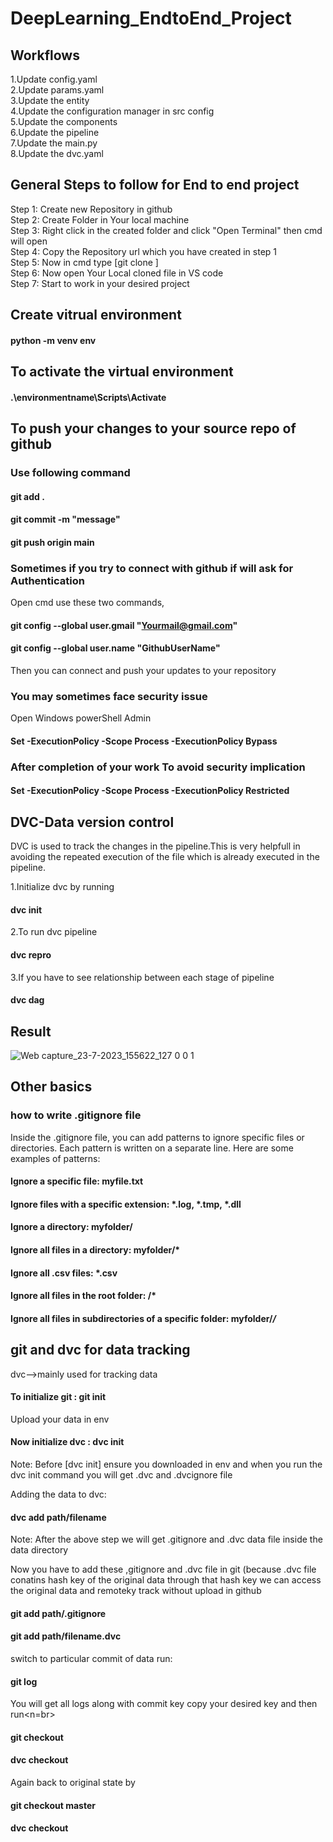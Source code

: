 # DeepLearning_EndtoEnd_Project

## Workflows
1.Update config.yaml <br>
2.Update params.yaml <br>
3.Update the entity <br>
4.Update the configuration manager in src config <br>
5.Update the components <br>
6.Update the pipeline <br>
7.Update the main.py <br>
8.Update the dvc.yaml <br>

## General Steps to follow for End to end project
Step 1: Create new Repository in github <br>
Step 2: Create Folder in Your local machine <br>
Step 3: Right click in the created folder and click "Open Terminal" then cmd will open <br>
Step 4: Copy the Repository url which you have created in step 1 <br>
Step 5: Now in cmd type [git clone <url>] <br>
Step 6: Now open Your Local cloned file in VS code <br>
Step 7: Start to work in your desired project

## Create vitrual environment
#### python -m venv env <br>
## To activate the virtual environment
#### .\environmentname\Scripts\Activate

## To push your changes to your source repo of github 
### Use following command
#### git add . <br>
#### git commit -m "message" <br>
#### git push origin main <br>

### Sometimes if you try to connect with  github if will ask for Authentication
Open cmd use these two commands,<br>
#### git config --global user.gmail "Yourmail@gmail.com" <br>
#### git config --global user.name "GithubUserName" <br>

Then you can connect and push your updates to your repository

### You may sometimes face security issue
Open Windows powerShell Admin <br>
#### Set -ExecutionPolicy -Scope Process -ExecutionPolicy Bypass <br>

### After completion of your work To avoid security implication
#### Set -ExecutionPolicy -Scope Process -ExecutionPolicy Restricted <br>


## DVC-Data version control
DVC is used to track the changes in the pipeline.This is very helpfull in avoiding the repeated execution of the file which is already executed in the pipeline.<br>

1.Initialize dvc by running<br>
#### dvc init <br>
2.To run dvc pipeline <br>
#### dvc repro<br>
3.If you have to see relationship between each stage of pipeline <br>
#### dvc dag

## Result

![Web capture_23-7-2023_155622_127 0 0 1](https://github.com/Naveen3251/DeepLearning_EndtoEnd_Project/assets/114800360/69282157-f296-4512-a556-1a9d45c8ef2f)

## Other basics
### how to write .gitignore file
Inside the .gitignore file, you can add patterns to ignore specific files or directories. Each pattern is written on a separate line. Here are some examples of patterns:<br>

#### Ignore a specific file: myfile.txt<br>
#### Ignore files with a specific extension: *.log, *.tmp, *.dll<br>
#### Ignore a directory: myfolder/<br>
#### Ignore all files in a directory: myfolder/*<br>
#### Ignore all .csv files: *.csv<br>
#### Ignore all files in the root folder: /*<br>
#### Ignore all files in subdirectories of a specific folder: myfolder/*/*<br>

## git and dvc for data tracking
dvc-->mainly used for tracking data
#### To initialize git : git init <br>
Upload your data in env <br>
#### Now initialize dvc : dvc init <br>
Note: Before [dvc init] ensure you downloaded in env and when you run the dvc init command you will get .dvc and .dvcignore file<br>

Adding the data to dvc:<br>
#### dvc add path/filename <br>
Note: After the above step we will get .gitignore and .dvc data file inside the data directory<br>

Now you have to add these ,gitignore and .dvc file in git (because .dvc file conatins hash key of the original data through that hash key we can access the original data and remoteky track without upload in github<br>
#### git add path/.gitignore<br>
#### git add path/filename.dvc<br>

switch to particular commit of data
run:<br>
#### git log<br>
You will get all logs along with commit key copy your desired key and then run<n=br>
#### git checkout <key>
#### dvc checkout<br>

Again back to original state by
#### git checkout master<br>
#### dvc checkout

